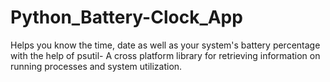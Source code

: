 # Python_Battery-Clock_App

Helps you know the time, date as well as your system's battery percentage with the help of psutil- A cross platform library for retrieving information on running processes and system utilization.
